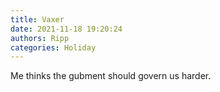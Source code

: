 ```yaml
---
title: Vaxer
date: 2021-11-18 19:20:24
authors: Ripp
categories: Holiday
---
```


 Me thinks the gubment should govern us harder.